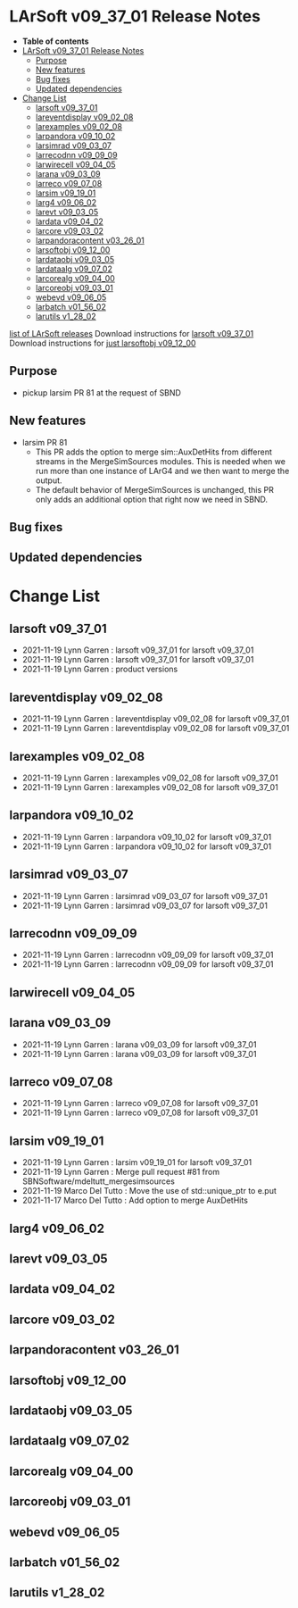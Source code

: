 LArSoft v09\_37\_01 Release Notes
======================================================================

-   **Table of contents**
-   [LArSoft v09\_37\_01 Release Notes](#LArSoft-v09_37_01-Release-Notes)
    -   [Purpose](#Purpose)
    -   [New features](#New-features)
    -   [Bug fixes](#Bug-fixes)
    -   [Updated dependencies](#Updated-dependencies)
-   [Change List](#Change-List)
    -   [larsoft v09\_37\_01](#larsoft-v09_37_01)
    -   [lareventdisplay v09\_02\_08](#lareventdisplay-v09_02_08)
    -   [larexamples v09\_02\_08](#larexamples-v09_02_08)
    -   [larpandora v09\_10\_02](#larpandora-v09_10_02)
    -   [larsimrad v09\_03\_07](#larsimrad-v09_03_07)
    -   [larrecodnn v09\_09\_09](#larrecodnn-v09_09_09)
    -   [larwirecell v09\_04\_05](#larwirecell-v09_04_05)
    -   [larana v09\_03\_09](#larana-v09_03_09)
    -   [larreco v09\_07\_08](#larreco-v09_07_08)
    -   [larsim v09\_19\_01](#larsim-v09_19_01)
    -   [larg4 v09\_06\_02](#larg4-v09_06_02)
    -   [larevt v09\_03\_05](#larevt-v09_03_05)
    -   [lardata v09\_04\_02](#lardata-v09_04_02)
    -   [larcore v09\_03\_02](#larcore-v09_03_02)
    -   [larpandoracontent v03\_26\_01](#larpandoracontent-v03_26_01)
    -   [larsoftobj v09\_12\_00](#larsoftobj-v09_12_00)
    -   [lardataobj v09\_03\_05](#lardataobj-v09_03_05)
    -   [lardataalg v09\_07\_02](#lardataalg-v09_07_02)
    -   [larcorealg v09\_04\_00](#larcorealg-v09_04_00)
    -   [larcoreobj v09\_03\_01](#larcoreobj-v09_03_01)
    -   [webevd v09\_06\_05](#webevd-v09_06_05)
    -   [larbatch v01\_56\_02](#larbatch-v01_56_02)
    -   [larutils v1\_28\_02](#larutils-v1_28_02)

[list of LArSoft releases](LArSoft_release_list)
Download instructions for [larsoft v09\_37\_01](http://scisoft.fnal.gov/scisoft/bundles/larsoft/v09_37_01/larsoft-v09_37_01.html)
Download instructions for [just larsoftobj v09\_12\_00](http://scisoft.fnal.gov/scisoft/bundles/larsoftobj/v09_12_00/larsoftobj-v09_12_00.html)

Purpose
--------------------

-   pickup larsim PR 81 at the request of SBND

New features
------------------------------

-   larsim PR 81
    -   This PR adds the option to merge sim::AuxDetHits from different streams in the MergeSimSources modules. This is needed when we run more than one instance of LArG4 and we then want to merge the output.
    -   The default behavior of MergeSimSources is unchanged, this PR only adds an additional option that right now we need in SBND.

Bug fixes
------------------------

Updated dependencies
----------------------------------------------

Change List
============================

larsoft v09\_37\_01
------------------------------------------

-   2021-11-19 Lynn Garren : larsoft v09\_37\_01 for larsoft v09\_37\_01
-   2021-11-19 Lynn Garren : larsoft v09\_37\_01 for larsoft v09\_37\_01
-   2021-11-19 Lynn Garren : product versions

lareventdisplay v09\_02\_08
----------------------------------------------------------

-   2021-11-19 Lynn Garren : lareventdisplay v09\_02\_08 for larsoft v09\_37\_01
-   2021-11-19 Lynn Garren : lareventdisplay v09\_02\_08 for larsoft v09\_37\_01

larexamples v09\_02\_08
--------------------------------------------------

-   2021-11-19 Lynn Garren : larexamples v09\_02\_08 for larsoft v09\_37\_01
-   2021-11-19 Lynn Garren : larexamples v09\_02\_08 for larsoft v09\_37\_01

larpandora v09\_10\_02
------------------------------------------------

-   2021-11-19 Lynn Garren : larpandora v09\_10\_02 for larsoft v09\_37\_01
-   2021-11-19 Lynn Garren : larpandora v09\_10\_02 for larsoft v09\_37\_01

larsimrad v09\_03\_07
----------------------------------------------

-   2021-11-19 Lynn Garren : larsimrad v09\_03\_07 for larsoft v09\_37\_01
-   2021-11-19 Lynn Garren : larsimrad v09\_03\_07 for larsoft v09\_37\_01

larrecodnn v09\_09\_09
------------------------------------------------

-   2021-11-19 Lynn Garren : larrecodnn v09\_09\_09 for larsoft v09\_37\_01
-   2021-11-19 Lynn Garren : larrecodnn v09\_09\_09 for larsoft v09\_37\_01

larwirecell v09\_04\_05
--------------------------------------------------

larana v09\_03\_09
----------------------------------------

-   2021-11-19 Lynn Garren : larana v09\_03\_09 for larsoft v09\_37\_01
-   2021-11-19 Lynn Garren : larana v09\_03\_09 for larsoft v09\_37\_01

larreco v09\_07\_08
------------------------------------------

-   2021-11-19 Lynn Garren : larreco v09\_07\_08 for larsoft v09\_37\_01
-   2021-11-19 Lynn Garren : larreco v09\_07\_08 for larsoft v09\_37\_01

larsim v09\_19\_01
----------------------------------------

-   2021-11-19 Lynn Garren : larsim v09\_19\_01 for larsoft v09\_37\_01
-   2021-11-19 Lynn Garren : Merge pull request \#81 from SBNSoftware/mdeltutt\_mergesimsources
-   2021-11-19 Marco Del Tutto : Move the use of std::unique\_ptr to e.put
-   2021-11-17 Marco Del Tutto : Add option to merge AuxDetHits

larg4 v09\_06\_02
--------------------------------------

larevt v09\_03\_05
----------------------------------------

lardata v09\_04\_02
------------------------------------------

larcore v09\_03\_02
------------------------------------------

larpandoracontent v03\_26\_01
--------------------------------------------------------------

larsoftobj v09\_12\_00
------------------------------------------------

lardataobj v09\_03\_05
------------------------------------------------

lardataalg v09\_07\_02
------------------------------------------------

larcorealg v09\_04\_00
------------------------------------------------

larcoreobj v09\_03\_01
------------------------------------------------

webevd v09\_06\_05
----------------------------------------

larbatch v01\_56\_02
--------------------------------------------

larutils v1\_28\_02
------------------------------------------
